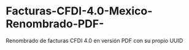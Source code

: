 # Facturas-CFDI-4.0-Mexico-Renombrado-PDF-
Renombrado de facturas CFDI 4.0 en versión PDF con su propio UUID
